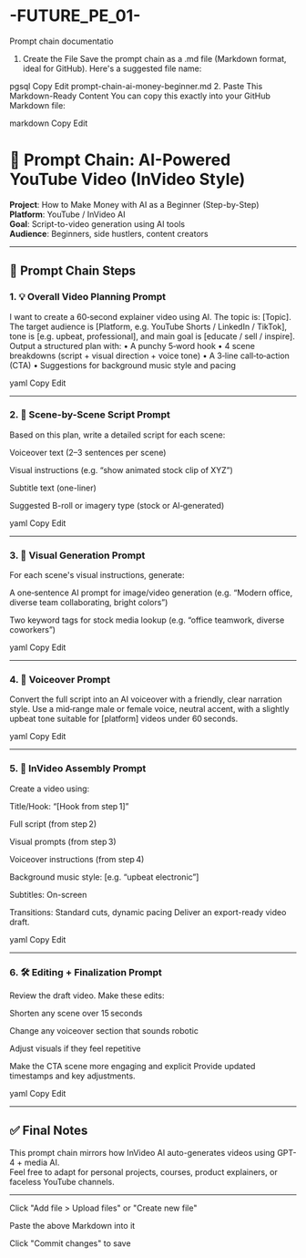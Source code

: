 # -FUTURE_PE_01-
Prompt chain documentatio
1. Create the File
Save the prompt chain as a .md file (Markdown format, ideal for GitHub).
Here's a suggested file name:

pgsql
Copy
Edit
prompt-chain-ai-money-beginner.md
2. Paste This Markdown-Ready Content
You can copy this exactly into your GitHub Markdown file:

markdown
Copy
Edit
# 🧠 Prompt Chain: AI-Powered YouTube Video (InVideo Style)

**Project**: How to Make Money with AI as a Beginner (Step-by-Step)  
**Platform**: YouTube / InVideo AI  
**Goal**: Script-to-video generation using AI tools  
**Audience**: Beginners, side hustlers, content creators

---

## 🔗 Prompt Chain Steps

### 1. 💡 Overall Video Planning Prompt
I want to create a 60‑second explainer video using AI. The topic is: [Topic]. The target audience is [Platform, e.g. YouTube Shorts / LinkedIn / TikTok], tone is [e.g. upbeat, professional], and main goal is [educate / sell / inspire]. Output a structured plan with:
• A punchy 5‑word hook
• 4 scene breakdowns (script + visual direction + voice tone)
• A 3‑line call‑to‑action (CTA)
• Suggestions for background music style and pacing

yaml
Copy
Edit

---

### 2. 📝 Scene-by-Scene Script Prompt
Based on this plan, write a detailed script for each scene:

Voiceover text (2–3 sentences per scene)

Visual instructions (e.g. “show animated stock clip of XYZ”)

Subtitle text (one-liner)

Suggested B-roll or imagery type (stock or AI‑generated)

yaml
Copy
Edit

---

### 3. 🎨 Visual Generation Prompt
For each scene's visual instructions, generate:

A one‑sentence AI prompt for image/video generation (e.g. “Modern office, diverse team collaborating, bright colors”)

Two keyword tags for stock media lookup (e.g. “office teamwork, diverse coworkers”)

yaml
Copy
Edit

---

### 4. 🎤 Voiceover Prompt
Convert the full script into an AI voiceover with a friendly, clear narration style. Use a mid‑range male or female voice, neutral accent, with a slightly upbeat tone suitable for [platform] videos under 60 seconds.

yaml
Copy
Edit

---

### 5. 🧩 InVideo Assembly Prompt
Create a video using:

Title/Hook: “[Hook from step 1]”

Full script (from step 2)

Visual prompts (from step 3)

Voiceover instructions (from step 4)

Background music style: [e.g. “upbeat electronic”]

Subtitles: On-screen

Transitions: Standard cuts, dynamic pacing
Deliver an export-ready video draft.

yaml
Copy
Edit

---

### 6. 🛠️ Editing + Finalization Prompt
Review the draft video. Make these edits:

Shorten any scene over 15 seconds

Change any voiceover section that sounds robotic

Adjust visuals if they feel repetitive

Make the CTA scene more engaging and explicit
Provide updated timestamps and key adjustments.

yaml
Copy
Edit

---

## ✅ Final Notes

This prompt chain mirrors how InVideo AI auto-generates videos using GPT-4 + media AI.  
Feel free to adapt for personal projects, courses, product explainers, or faceless YouTube channels.

---



Click "Add file > Upload files" or "Create new file"

Paste the above Markdown into it

Click "Commit changes" to save
